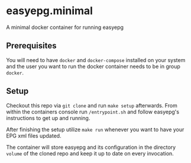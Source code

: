 # easyepg.minimal
A minimal docker container for running easyepg

## Prerequisites
You will need to have `docker` and `docker-compose` installed on your system and the user you want to run the docker container needs to be in group `docker`.

## Setup
Checkout this repo via `git clone` and run `make setup` afterwards. From within the containers console run `/entrypoint.sh` and follow easyepg's instructions to get up and running.

After finishing the setup utilize `make run` whenever you want to have your EPG xml files updated.

The container will store easyepg and its configuration in the directory `volume` of the cloned repo and keep it up to date on every invocation.  
